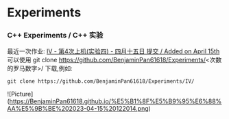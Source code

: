 # Experiments
### C++ Experiments / C++ 实验
最近一次作业: <a href="https://github.com/BenjaminPan61618/Experiments/IV"> IV - 第4次上机(实验四)  - 四月十五日 提交 / Added on April 15th </a>\
可以使用 git clone https://github.com/BenjaminPan61618/Experiments/<次数的罗马数字>/ 下载,例如:
```shell
git clone https://github.com/BenjaminPan61618/Experiments/IV/
```


![Picture] (https://BenjaminPan61618.github.io/%E5%B1%8F%E5%B9%95%E6%88%AA%E5%9B%BE%202023-04-15%20122014.png)
